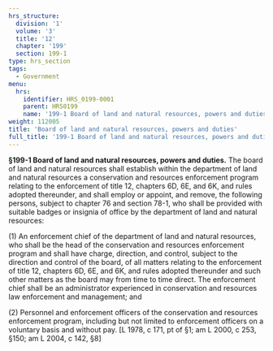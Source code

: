 ```yaml
---
hrs_structure:
  division: '1'
  volume: '3'
  title: '12'
  chapter: '199'
  section: 199-1
type: hrs_section
tags:
  - Government
menu:
  hrs:
    identifier: HRS_0199-0001
    parent: HRS0199
    name: '199-1 Board of land and natural resources, powers and duties'
weight: 112005
title: 'Board of land and natural resources, powers and duties'
full_title: '199-1 Board of land and natural resources, powers and duties'
---
```

**§199-1 Board of land and natural resources, powers and duties.** The board of land and natural resources shall establish within the department of land and natural resources a conservation and resources enforcement program relating to the enforcement of title 12, chapters 6D, 6E, and 6K, and rules adopted thereunder, and shall employ or appoint, and remove, the following persons, subject to chapter 76 and section 78-1, who shall be provided with suitable badges or insignia of office by the department of land and natural resources:

(1) An enforcement chief of the department of land and natural resources, who shall be the head of the conservation and resources enforcement program and shall have charge, direction, and control, subject to the direction and control of the board, of all matters relating to the enforcement of title 12, chapters 6D, 6E, and 6K, and rules adopted thereunder and such other matters as the board may from time to time direct. The enforcement chief shall be an administrator experienced in conservation and resources law enforcement and management; and

(2) Personnel and enforcement officers of the conservation and resources enforcement program, including but not limited to enforcement officers on a voluntary basis and without pay. [L 1978, c 171, pt of §1; am L 2000, c 253, §150; am L 2004, c 142, §8]
